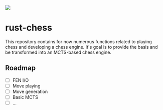 ![](https://github.com/imkgerC/rust-chess/workflows/Rust/badge.svg)
# rust-chess
This repository contains for now numerous functions related to playing chess and developing a chess engine. It's goal is to provide the basis and be transformed into an MCTS-based chess engine.

## Roadmap
- [ ] FEN I/O
- [ ] Move playing
- [ ] Move generation
- [ ] Basic MCTS
- [ ] ...
